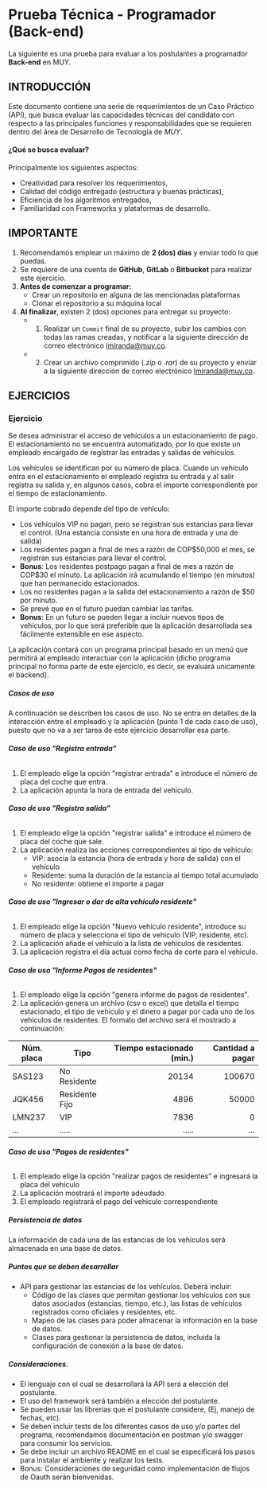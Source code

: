 # Prueba Técnica - Programador (Back-end)
La siguiente es una prueba para evaluar a los postulantes a programador **Back-end** en MUY.

## INTRODUCCIÓN
Este documento contiene una serie de requerimientos de un Caso Práctico (API), que busca evaluar las capacidades técnicas del candidato con respecto a las principales funciones y responsabilidades que se requieren dentro del área de Desarrollo de Tecnología de _MUY_.

#### ¿Qué se busca evaluar?
Principalmente los siguientes aspectos:
* Creatividad para resolver los requerimientos,
* Calidad del código entregado (estructura y buenas prácticas),
* Eficiencia de los algoritmos entregados,
* Familiaridad con Frameworks y plataformas de desarrollo.

## IMPORTANTE
1. Recomendamos emplear un máximo de **2 (dos) días** y enviar todo lo que puedas.
2. Se requiere de una cuenta de **GitHub**, **GitLab** o **Bitbucket** para realizar este ejercicio.
3. **Antes de comenzar a programar:**
    * Crear un repositorio en alguna de las mencionadas plataformas
    * Clonar el repositorio a su máquina local
6. **Al finalizar**, existen 2 (dos) opciones para entregar su proyecto:
    * 1) Realizar un `Commit` final de su proyecto, subir los cambios con todas las ramas creadas, y notificar a la siguiente dirección de correo electrónico  [lmiranda@muy.co](mailto:lmiranda@muy.co).
    * 2) Crear un archivo comprimido (_.zip_ o _.rar_) de su proyecto y enviar a la siguiente dirección de correo electrónico  [lmiranda@muy.co](mailto:lmiranda@muy.co).

## EJERCICIOS

### Ejercicio #
Se desea administrar el acceso de vehículos a un estacionamiento de pago. El estacionamiento no se encuentra automatizado, por lo que existe un empleado encargado de registrar las entradas y salidas de vehículos.

Los vehículos se identifican por su número de placa. Cuando un vehículo entra en el estacionamiento el empleado registra su entrada y al salir registra su salida y, en algunos casos, cobra el importe correspondiente por el tiempo de estacionamiento.

El importe cobrado depende del tipo de vehículo:
* Los vehículos VIP no pagan, pero se registran sus estancias para llevar el control.
(Una estancia consiste en una hora de entrada y una de salida)
* Los residentes pagan a final de mes a razón de COP$50,000 el mes, se registran sus estancias para llevar el control.
* **Bonus**: Los residentes postpago pagan a final de mes a razón de COP$30 el minuto. La aplicación irá acumulando el tiempo (en minutos) que han permanecido estacionados.
* Los no residentes pagan a la salida del estacionamiento a razón de $50 por minuto.
* Se prevé que en el futuro puedan cambiar las tarifas.
* **Bonus**: En un futuro se pueden llegar a incluir nuevos tipos de vehículos, por lo que será preferible que la aplicación desarrollada sea fácilmente extensible en ese aspecto.

La aplicación contará con un programa principal basado en un menú que permitirá al empleado interactuar con la aplicación (dicho programa principal no forma parte de este ejercicio, es decir, se evaluará unicamente el backend).


##### Casos de uso

A continuación se describen los casos de uso. No se entra en detalles de la interacción entre el empleado y la aplicación (punto 1 de cada caso de uso), puesto que no va a ser tarea de este ejercicio desarrollar esa parte.

###### **Caso de uso "Registra entrada"**
1. El empleado elige la opción "registrar entrada" e introduce el número de placa del coche que entra.
2. La aplicación apunta la hora de entrada del vehículo.

###### **Caso de uso "Registra salida"**
1. El empleado elige la opción "registrar salida" e introduce el número de placa del coche que sale.
2. La aplicación realiza las acciones correspondientes al tipo de vehículo:
    * VIP: asocia la estancia (hora de entrada y hora de salida) con el vehículo
    * Residente: suma la duración de la estancia al tiempo total acumulado
    * No residente: obtiene el importe a pagar

###### **Caso de uso "Ingresar o dar de alta vehículo residente"**
1. El empleado elige la opción "Nuevo vehículo residente", introduce su número de placa y selecciona el tipo de vehiculo (VIP, residente, etc).
2. La aplicación añade el vehículo a la lista de vehículos de residentes.
3. La aplicación registra el día actual como fecha de corte para el vehiculo.

###### **Caso de uso "Informe Pagos de residentes"**
1. El empleado elige la opción "genera informe de pagos de residentes".
2. La aplicación genera un archivo (csv o excel) que detalla el tiempo estacionado, el tipo de vehiculo y el dinero a pagar por cada uno de los vehículos de residentes. El formato del archivo será el mostrado a continuación:

| Núm. placa | Tipo | Tiempo estacionado (min.) | Cantidad a pagar |
|------------|------------------|--------------:|-------:|
| SAS123     | No Residente     |  20134        | 100670 |
| JQK456     | Residente Fijo   |   4896        |  50000 |
| LMN237     | VIP              |   7836        |      0 |
| ...        | .....            | .....         | ...    |

###### **Caso de uso "Pagos de residentes"**
1. El empleado elige la opción "realizar pagos de residentes" e ingresará la placa del vehiculo
2. La aplicación mostrará el importe adeudado
3. El empleado registrará el pago del vehiculo correspondiente

##### Persistencia de datos
La información de cada una de las estancias de los vehículos será almacenada en una base de datos.

##### Puntos que se deben desarrollar
* API para gestionar las estancias de los vehículos. Deberá incluir:
    * Código de las clases que permitan gestionar los vehículos con sus datos asociados (estancias, tiempo, etc.), las listas de vehículos registrados como oficiales y residentes, etc.
    * Mapeo de las clases para poder almacenar la información en la base de datos.
    * Clases para gestionar la persistencia de datos, incluida la configuración de conexión a la base de datos.

##### Consideraciones.
* El lenguaje con el cual se desarrollará la API será a elección del postulante.
* El uso del framework será también a elección del postulante.
* Se pueden usar las librerías que el postulante considere, (Ej, manejo de fechas, etc).
* Se deben incluir tests de los diferentes casos de uso y/o partes del programa, recomendamos documentación en postman y/o swagger para consumir los servicios.
* Se debe incluir un archivo README en el cual se especificará los pasos para instalar el ambiente y realizar los tests.
* Bonus: Consideraciones de seguridad como implementación de flujos de Oauth serán bienvenidas.
